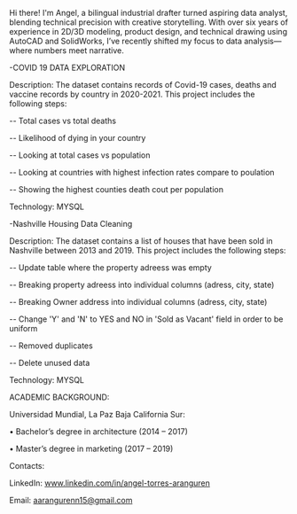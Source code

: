 Hi there! I'm Angel, a bilingual industrial drafter turned aspiring data analyst, blending technical precision with creative storytelling. With over six years of experience in 2D/3D modeling, product design, and technical drawing using AutoCAD and SolidWorks, I’ve recently shifted my focus to data analysis—where numbers meet narrative.


-COVID 19 DATA EXPLORATION 

Description: The dataset contains records of Covid-19 cases, deaths and vaccine records by country in 2020-2021. This project includes the following steps: 

-- Total cases vs total deaths

-- Likelihood of dying in your country

-- Looking at total cases vs population 

-- Looking at countries with highest infection rates compare to poulation 

-- Showing the highest counties death cout per population 



Technology: MYSQL

-Nashville Housing Data Cleaning

Description: The dataset contains a list of houses that have been sold in Nashville between 2013 and 2019. This project includes the following steps: 

-- Update table where the property adreess was empty

-- Breaking property adreess into individual columns (adress, city, state)

-- Breaking Owner address into individual columns (adress, city, state)

-- Change 'Y' and 'N' to YES and NO in 'Sold as Vacant' field in order to be uniform

-- Removed duplicates

-- Delete unused data

Technology: MYSQL

ACADEMIC BACKGROUND:

Universidad Mundial, La Paz Baja California Sur:

• Bachelor’s degree in architecture (2014 – 2017) 

• Master’s degree in marketing (2017 – 2019)


Contacts:

LinkedIn: www.linkedin.com/in/angel-torres-aranguren

Email: aarangurenn15@gmail.com
